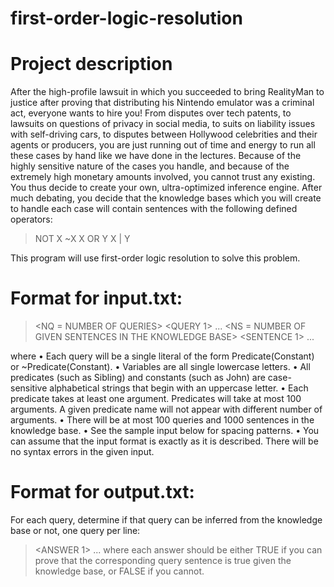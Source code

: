 # first-order-logic-resolution

# Project description
After the high-profile lawsuit in which you succeeded to bring RealityMan to justice after proving that distributing his Nintendo emulator was a criminal act, everyone wants to hire you! From disputes over tech patents, to lawsuits on questions of privacy in social media, to suits on liability issues with self-driving cars, to disputes between Hollywood celebrities and their agents or producers, you are just running out of time and energy to run all these cases by hand like we have done in the lectures.
Because of the highly sensitive nature of the cases you handle, and because of the extremely high monetary amounts involved, you cannot trust any existing. You thus decide to create your own, ultra-optimized inference engine.
After much debating, you decide that the knowledge bases which you will create to handle each case will contain sentences with the following defined operators:
> NOT X ~X
> X OR Y X | Y


This program will use first-order logic resolution to solve this problem.

# Format for input.txt:
> <NQ = NUMBER OF QUERIES>
><QUERY 1>
>...
><QUERY NQ>
><NS = NUMBER OF GIVEN SENTENCES IN THE KNOWLEDGE BASE>
><SENTENCE 1>
>...
><SENTENCE NS>

where
• Each query will be a single literal of the form Predicate(Constant) or ~Predicate(Constant).
• Variables are all single lowercase letters.
• All predicates (such as Sibling) and constants (such as John) are case-sensitive alphabetical strings that
begin with an uppercase letter.
• Each predicate takes at least one argument. Predicates will take at most 100 arguments. A given
predicate name will not appear with different number of arguments.
• There will be at most 100 queries and 1000 sentences in the knowledge base.
• See the sample input below for spacing patterns.
• You can assume that the input format is exactly as it is described. There will be no syntax errors in the
given input.

# Format for output.txt:
For each query, determine if that query can be inferred from the knowledge base or not, one query per line:
> <ANSWER 1>
> ...
> <ANSWER NQ>
where
each answer should be either TRUE if you can prove that the corresponding query sentence is true given the knowledge base, or FALSE if you cannot.

